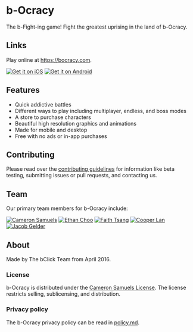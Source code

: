# b-Ocracy
The b-Fight-ing game! Fight the greatest uprising in the land of b-Ocracy.
## Links
Play online at <https://bocracy.com>.

[![Get it on iOS](http://svgur.com/i/2Gm.svg)](https://bocracy.com/ios)
[![Get it on Android](http://svgur.com/i/2GC.svg)](https://bocracy.com/android)
## Features
- Quick addictive battles
- Different ways to play including multiplayer, endless, and boss modes
- A store to purchase characters
- Beautiful high resolution graphics and animations
- Made for mobile and desktop
- Free with no ads or in-app purchases
## Contributing
Please read over the [contributing guidelines](CONTRIBUTING.md) for information like beta testing, submitting issues or pull requests, and contacting us.
## Team
Our primary team members for b-Ocracy include:

<a href="http://cameronsamuels.com"><img src="https://git.io/v7fr7" title="Cameron Samuels" alt="Cameron Samuels"></a>
<a href="http://github.com/ethanchoo"><img src="https://git.io/v7frC" title="Ethan Choo" alt="Ethan Choo"></a>
<a href="http://github.com/faithtsang"><img src="https://git.io/v7frd" title="Faith Tsang" alt="Faith Tsang"></a>
<a href="http://github.com/cooperlan"><img src="https://git.io/v7frh" title="Cooper Lan" alt="Cooper Lan"></a>
<a href="http://github.com/jacobgelder"><img src="https://git.io/v7Joh" title="Jacob Gelder" alt="Jacob Gelder"></a>

## About
Made by The bClick Team from April 2016.
### License
b-Ocracy is distributed under the [Cameron Samuels License](LICENSE). The license restricts selling, sublicensing, and distribution.
### Privacy policy
The b-Ocracy privacy policy can be read in [policy.md](policy.md).
